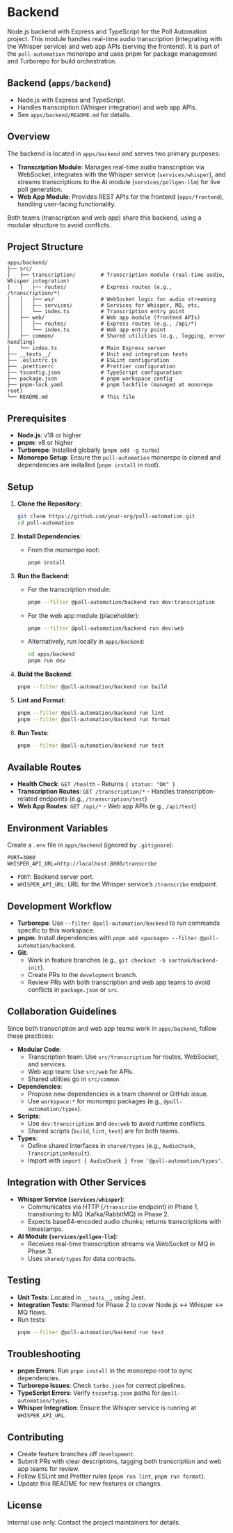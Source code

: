 # Backend

Node.js backend with Express and TypeScript for the Poll Automation project. This module handles real-time audio transcription (integrating with the Whisper service) and web app APIs (serving the frontend). It is part of the `poll-automation` monorepo and uses pnpm for package management and Turborepo for build orchestration.

## Backend (`apps/backend`)
- Node.js with Express and TypeScript.
- Handles transcription (Whisper integration) and web app APIs.
- See `apps/backend/README.md` for details.

## Overview

The backend is located in `apps/backend` and serves two primary purposes:
- **Transcription Module**: Manages real-time audio transcription via WebSocket, integrates with the Whisper service (`services/whisper`), and streams transcriptions to the AI module (`services/pollgen-llm`) for live poll generation.
- **Web App Module**: Provides REST APIs for the frontend (`apps/frontend`), handling user-facing functionality.

Both teams (transcription and web app) share this backend, using a modular structure to avoid conflicts.

## Project Structure

```
apps/backend/
├── src/
│   ├── transcription/        # Transcription module (real-time audio, Whisper integration)
│   │   ├── routes/           # Express routes (e.g., /transcription/*)
│   │   ├── ws/               # WebSocket logic for audio streaming
│   │   ├── services/         # Services for Whisper, MQ, etc.
│   │   └── index.ts          # Transcription entry point
│   ├── web/                  # Web app module (frontend APIs)
│   │   ├── routes/           # Express routes (e.g., /api/*)
│   │   └── index.ts          # Web app entry point
│   ├── common/               # Shared utilities (e.g., logging, error handling)
│   └── index.ts              # Main Express server
├── __tests__/                # Unit and integration tests
├── .eslintrc.js              # ESLint configuration
├── .prettierrc               # Prettier configuration
├── tsconfig.json             # TypeScript configuration
├── package.json              # pnpm workspace config
├── pnpm-lock.yaml            # pnpm lockfile (managed at monorepo root)
└── README.md                 # This file
```

## Prerequisites

- **Node.js**: v18 or higher
- **pnpm**: v8 or higher
- **Turborepo**: Installed globally (`pnpm add -g turbo`)
- **Monorepo Setup**: Ensure the `poll-automation` monorepo is cloned and dependencies are installed (`pnpm install` in root).

## Setup

1. **Clone the Repository**:
   ```bash
   git clone https://github.com/your-org/poll-automation.git
   cd poll-automation
   ```

2. **Install Dependencies**:
   - From the monorepo root:
     ```bash
     pnpm install
     ```

3. **Run the Backend**:
   - For the transcription module:
     ```bash
     pnpm --filter @poll-automation/backend run dev:transcription
     ```
   - For the web app module (placeholder):
     ```bash
     pnpm --filter @poll-automation/backend run dev:web
     ```
   - Alternatively, run locally in `apps/backend`:
     ```bash
     cd apps/backend
     pnpm run dev
     ```

4. **Build the Backend**:
   ```bash
   pnpm --filter @poll-automation/backend run build
   ```

5. **Lint and Format**:
   ```bash
   pnpm --filter @poll-automation/backend run lint
   pnpm --filter @poll-automation/backend run format
   ```

6. **Run Tests**:
   ```bash
   pnpm --filter @poll-automation/backend run test
   ```

## Available Routes

- **Health Check**: `GET /health` - Returns `{ status: "OK" }`
- **Transcription Routes**: `GET /transcription/*` - Handles transcription-related endpoints (e.g., `/transcription/test`)
- **Web App Routes**: `GET /api/*` - Web app APIs (e.g., `/api/test`)

## Environment Variables

Create a `.env` file in `apps/backend` (ignored by `.gitignore`):

```env
PORT=3000
WHISPER_API_URL=http://localhost:8000/transcribe
```

- `PORT`: Backend server port.
- `WHISPER_API_URL`: URL for the Whisper service’s `/transcribe` endpoint.

## Development Workflow

- **Turborepo**: Use `--filter @poll-automation/backend` to run commands specific to this workspace.
- **pnpm**: Install dependencies with `pnpm add <package> --filter @poll-automation/backend`.
- **Git**:
  - Work in feature branches (e.g., `git checkout -b sarthak/backend-init`).
  - Create PRs to the `development` branch.
  - Review PRs with both transcription and web app teams to avoid conflicts in `package.json` or `src`.

## Collaboration Guidelines

Since both transcription and web app teams work in `apps/backend`, follow these practices:
- **Modular Code**:
  - Transcription team: Use `src/transcription` for routes, WebSocket, and services.
  - Web app team: Use `src/web` for APIs.
  - Shared utilities go in `src/common`.
- **Dependencies**:
  - Propose new dependencies in a team channel or GitHub issue.
  - Use `workspace:*` for monorepo packages (e.g., `@poll-automation/types`).
- **Scripts**:
  - Use `dev:transcription` and `dev:web` to avoid runtime conflicts.
  - Shared scripts (`build`, `lint`, `test`) are for both teams.
- **Types**:
  - Define shared interfaces in `shared/types` (e.g., `AudioChunk`, `TranscriptionResult`).
  - Import with `import { AudioChunk } from '@poll-automation/types'`.

## Integration with Other Services

- **Whisper Service (`services/whisper`)**:
  - Communicates via HTTP (`/transcribe` endpoint) in Phase 1, transitioning to MQ (Kafka/RabbitMQ) in Phase 2.
  - Expects base64-encoded audio chunks; returns transcriptions with timestamps.
- **AI Module (`services/pollgen-llm`)**:
  - Receives real-time transcription streams via WebSocket or MQ in Phase 3.
  - Uses `shared/types` for data contracts.

## Testing

- **Unit Tests**: Located in `__tests__`, using Jest.
- **Integration Tests**: Planned for Phase 2 to cover Node.js ↔ Whisper ↔ MQ flows.
- Run tests:
  ```bash
  pnpm --filter @poll-automation/backend run test
  ```

## Troubleshooting

- **pnpm Errors**: Run `pnpm install` in the monorepo root to sync dependencies.
- **Turborepo Issues**: Check `turbo.json` for correct pipelines.
- **TypeScript Errors**: Verify `tsconfig.json` paths for `@poll-automation/types`.
- **Whisper Integration**: Ensure the Whisper service is running at `WHISPER_API_URL`.

## Contributing

- Create feature branches off `development`.
- Submit PRs with clear descriptions, tagging both transcription and web app teams for review.
- Follow ESLint and Prettier rules (`pnpm run lint`, `pnpm run format`).
- Update this README for new features or changes.

## License

Internal use only. Contact the project maintainers for details.